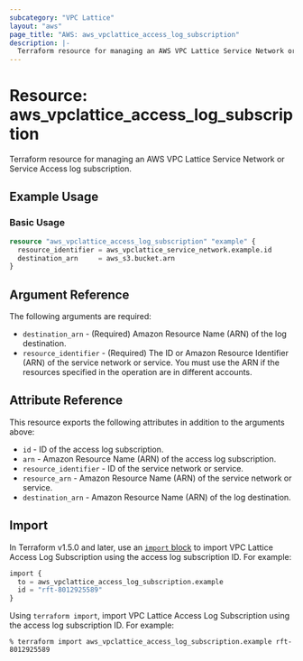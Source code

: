 ```yaml
---
subcategory: "VPC Lattice"
layout: "aws"
page_title: "AWS: aws_vpclattice_access_log_subscription"
description: |-
  Terraform resource for managing an AWS VPC Lattice Service Network or Services Access log subscription.
---
```


# Resource: aws_vpclattice_access_log_subscription

Terraform resource for managing an AWS VPC Lattice Service Network or Service Access log subscription.

## Example Usage

### Basic Usage

```terraform
resource "aws_vpclattice_access_log_subscription" "example" {
  resource_identifier = aws_vpclattice_service_network.example.id
  destination_arn     = aws_s3.bucket.arn
}
```

## Argument Reference

The following arguments are required:

* `destination_arn` - (Required) Amazon Resource Name (ARN) of the log destination.
* `resource_identifier` - (Required) The ID or Amazon Resource Identifier (ARN) of the service network or service. You must use the ARN if the resources specified in the operation are in different accounts.

## Attribute Reference

This resource exports the following attributes in addition to the arguments above:

* `id` - ID of the access log subscription.
* `arn` - Amazon Resource Name (ARN) of the access log subscription.
* `resource_identifier` - ID of the service network or service.
* `resource_arn` - Amazon Resource Name (ARN) of the service network or service.
* `destination_arn` - Amazon Resource Name (ARN) of the log destination.

## Import

In Terraform v1.5.0 and later, use an [`import` block](https://developer.hashicorp.com/terraform/language/import) to import VPC Lattice Access Log Subscription using the access log subscription ID. For example:

```terraform
import {
  to = aws_vpclattice_access_log_subscription.example
  id = "rft-8012925589"
}
```

Using `terraform import`, import VPC Lattice Access Log Subscription using the access log subscription ID. For example:

```console
% terraform import aws_vpclattice_access_log_subscription.example rft-8012925589
```
